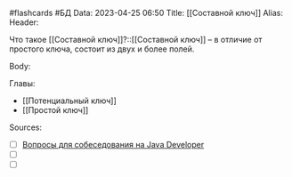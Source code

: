 #flashcards #БД 
Data: 2023-04-25 06:50
Title: [[Составной ключ]]
Alias:
Header:

Что такое [[Составной ключ]]?::[[Составной ключ]] – в отличие от простого ключа, состоит из двух и более полей.
<!--SR:!2023-11-03,10,370-->



Body:




Главы:
- [[Потенциальный ключ]]
- [[Простой ключ]]


Sources:
- [ ] [Вопросы для собеседования на Java Developer](https://github.com/enhorse/java-interview/blob/master/README.md#%D0%9E%D0%9E%D0%9F)
- [ ] []()
- [ ] []()
